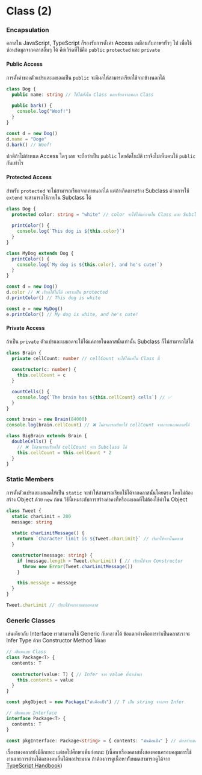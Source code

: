 # Class \(2\)

### Encapsulation

คลาสใน JavaScript, TypeScript ก็รองรับการตั้งค่า Access เหมือนกับภาษาทั่วๆ ไป เพื่อใช้ซ่อนข้อมูลจากคลาสอื่นๆ ได้ คีย์เวิร์ดที่ใช้คือ `public` `protected` และ `private`

#### Public Access

การตั้งค่าของตัวแปรและเมธอดเป็น `public` จะมีผลให้สามารถเรียกใช้จากข้างนอกได้

```typescript
class Dog {
  public name: string // ใช้ได้ทั้งใน ​Class และเรียกจากนอก Class
  
  public bark() {
    console.log("Woof!")
  }
}

const d = new Dog()
d.name = "Doge"
d.bark() // Woof!
```

ปกติถ้าไม่กำหนด Access ใดๆ เลย จะถือว่าเป็น `public` โดยอัตโนมัติ เราจึงไม่เห็นคนใช้ `public` กันเท่าไร

#### Protected Access

สำหรับ `protected` จะไม่สามารถเรียกจากภายนอกได้ แต่ถ้าเกิดการสร้าง Subclass ด้วยการใช้ `extend` จะสามารถใช้ภายใน Subclass ได้

```typescript
class Dog {
  protected color: string = "white" // color จะใช้ได้แค่ภายใน Class และ Subclass
  
  printColor() {
    console.log(`This dog is ${this.color}`)
  }
}

class MyDog extends Dog {
  printColor() {
    console.log(`My dog is ${this.color}, and he's cute!`)
  }
}

const d = new Dog()
d.color // ❌ เรียกใช้ไม่ได้ เพราะเป็น protected  
d.printColor() // This dog is white

const e = new MyDog()
e.printColor() // My dog is white, and he's cute!
```

#### Private Access

ถ้าเป็น `private` ตัวแปรและเมธอดจะใช้ได้แค่ภายในคลาสนั้นเท่านั้น Subclass ก็ไม่สามารถใช้ได้

```typescript
class Brain {
  private cellCount: number // cellCount จะใช้ได้แค่ใน Class นี้
  
  constructor(c: number) {
    this.cellCount = c
  }

  countCells() {
    console.log(`The brain has ${this.cellCount} cells`) // ✅
  }
}

const brain = new Brain(84000)
console.log(brain.cellCount) // ❌ ไม่สามารถเรียกใช้ cellCount จากภายนอกคลาสได้

class BigBrain extends Brain {
  doubleCells() {
    // ❌ ไม่สามารถเรียกใช้ cellCount จาก Subclass ได้
    this.cellCount = this.cellCount * 2
  }
}


```

### Static Members

การตั้งตัวแปรและเมธอดให้เป็น `static` จะทำให้สามารถเรียกใช้ได้จากคลาสนั้นโดยตรง โดยไม่ต้องสร้าง Object ด้วย `new` ก่อน วิธีนี้เหมาะกับการสร้างค่าคงที่หรือเมธอดที่ไม่ต้องใช้ค่าใน Object

```typescript
class Tweet {
  static charLimit = 280
  message: string
  
  static charLimitMessage() {
    return `Character limit is ${Tweet.charLimit}` // เรียกใช้จากในคลาส
  }

  constructor(message: string) {
    if (message.length > Tweet.charLimit) { // เรียกใช้จาก Constructor
      throw new Error(Tweet.charLimitMessage())
    }

    this.message = message
  }
}

Tweet.charLimit // เรียกใช้จากภายนอกคลาส
```

### Generic Classes

เช่นเดียวกับ Interface เราสามารถใช้ Generic กับคลาสได้ ข้อแตกต่างคือการทำเป็นคลาสเราจะ Infer Type ด้วย Constructor Method ได้เลย

```typescript
// เขียนแบบ Class
class Package<T> {
  contents: T
  
  constructor(value: T) { // Infer จาก value ที่นำเข้ามา
    this.contents = value
  }
}

const pkgObject = new Package("มันคือแป้ง") // T เป็น string จากการ Infer

// เขียนแบบ Interface
interface Package<T> {
  contents: T
}

const pkgInterface: Package<string> = { contents: "มันคือแป้ง" } // ต้องกำหนด T เอง
```

เรื่องของคลาสยังมีอีกเยอะ แต่ขอไปศืกษาเพิ่มก่อนนะ \(เนื้อหาเรื่องคลาสทั้งสองตอนครอบคลุมการใช้งานและการอ่านโค้ดของคนอื่นได้พอประมาณ ถ้าต้องการดูเนื้อหาท้ังหมดสามารถดูได้จาก [TypeScript Handbook](https://www.typescriptlang.org/docs/handbook/2/classes.html)\)

